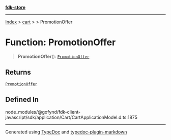 [**fdk-store**](../../../README.md)
***

[Index](../../../API.md) > [cart](../../README.md) > [<internal>](../README.md) > PromotionOffer

# Function: PromotionOffer

> **PromotionOffer**(): [`PromotionOffer`](../type-aliases/type-alias.PromotionOffer.md)

## Returns

[`PromotionOffer`](../type-aliases/type-alias.PromotionOffer.md)

## Defined In

node\_modules/@gofynd/fdk-client-javascript/sdk/application/Cart/CartApplicationModel.d.ts:1875

***
Generated using [TypeDoc](https://typedoc.org/) and [typedoc-plugin-markdown](https://www.npmjs.com/package/typedoc-plugin-markdown)
